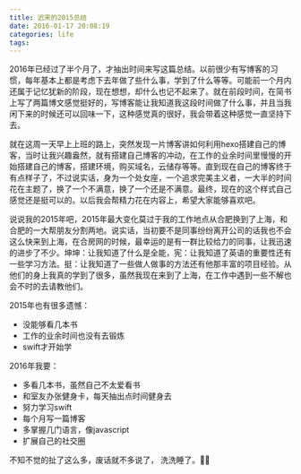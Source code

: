 ```yaml
---
title: 迟来的2015总结
date: 2016-01-17 20:08:19
categories: life
tags:
---
```

<!--more-->

2016年已经过了半个月了，才抽出时间来写这篇总结。以前很少有写博客的习惯，每年基本上都是考虑下去年做了些什么事，学到了什么等等。可能前一个月内还属于记忆犹新的阶段，现在想想，却什么也记不起来了。就在前段时间，在简书上写了两篇博文感觉挺好的，写博客能让我知道我这段时间做了什么事，并且当我闲下来的时候还可以回味一下，这种感觉真的很好，我会带着这种感觉一直坚持下去。

就在这周一天早上上班的路上，突然发现一片博客讲如何利用hexo搭建自己的博客，当时让我兴趣盎然，就有搭建自己博客的冲动，在工作的业余时间里慢慢的开始搭建自己的博客，搭建环境，购买域名，云储存等等。直到现在自己的博客终于有点样子了，不过说实话，身为一个处女座，一个追求完美主义者，一大半的时间花在主题了，换了一个不满意，换了一个还是不满意。最终，现在的这个样式自己感觉还是挺可以的。以后我会帮精力花在内容上，希望大家能够喜欢吧。

说说我的2015年吧，2015年最大变化莫过于我的工作地点从合肥换到了上海，和合肥的一大帮朋友分割两地。说实话，当初要不是同事纷纷离开公司的话我也不会这么快来到上海，在合房网的时候，最幸运的是有一群比较给力的同事，让我迅速的进步了不少。坤坤：让我知道了什么是全能，宪：让我知道了英语的重要性还有一些学习方法。挺：让我知道了一些做人做事的方法还有他那丰富的项目经验。从他们的身上我真的学到了很多，虽然我现在来到了上海，在工作中遇到一些不解也会不时的去请教他们。

2015年也有很多遗憾：

*  没能够看几本书
*  工作的业余时间也没有去锻炼
*  swift才开始学

2016年我要：

* 多看几本书，虽然自己不太爱看书
* 和室友办张健身卡，每天抽出点时间健身去
* 努力学习swift
* 每个月写一篇博客
* 多掌握几门语言，像javascript
* 扩展自己的社交圈

不知不觉的扯了这么多，废话就不多说了， 洗洗睡了。😬😁